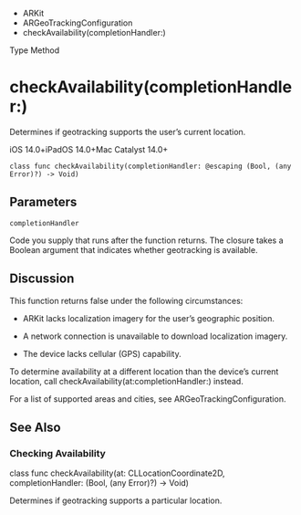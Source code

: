 

- ARKit
- ARGeoTrackingConfiguration
-  checkAvailability(completionHandler:) 

Type Method

# checkAvailability(completionHandler:)

Determines if geotracking supports the user’s current location.

iOS 14.0+iPadOS 14.0+Mac Catalyst 14.0+

``` source
class func checkAvailability(completionHandler: @escaping (Bool, (any Error)?) -> Void)
```

## Parameters 

`completionHandler`  

Code you supply that runs after the function returns. The closure takes a Boolean argument that indicates whether geotracking is available.

## Discussion

This function returns false under the following circumstances:

- ARKit lacks localization imagery for the user’s geographic position.

- A network connection is unavailable to download localization imagery.

- The device lacks cellular (GPS) capability.

To determine availability at a different location than the device’s current location, call checkAvailability(at:completionHandler:) instead.

For a list of supported areas and cities, see ARGeoTrackingConfiguration.

## See Also

### Checking Availability

class func checkAvailability(at: CLLocationCoordinate2D, completionHandler: (Bool, (any Error)?) -> Void)

Determines if geotracking supports a particular location.

